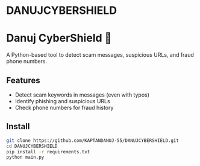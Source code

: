 # DANUJCYBERSHIELD


# Danuj CyberShield 🔐
A Python-based tool to detect scam messages, suspicious URLs, and fraud phone numbers.

## Features
- Detect scam keywords in messages (even with typos)
- Identify phishing and suspicious URLs
- Check phone numbers for fraud history

## Install
```bash
git clone https://github.com/KAPTANDANUJ-55/DANUJCYBERSHIELD.git
cd DANUJCYBERSHIELD
pip install -r requirements.txt
python main.py

